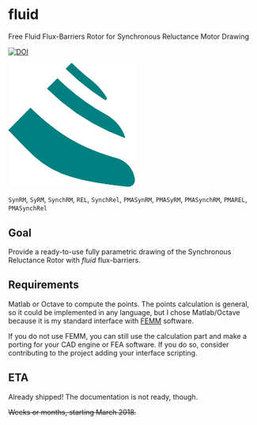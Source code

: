 # fluid

Free Fluid Flux-Barriers Rotor for Synchronous Reluctance Motor Drawing

[![DOI](https://zenodo.org/badge/123190369.svg)](https://zenodo.org/badge/latestdoi/123190369)

<img src="doc/gfx/3b.png" width="256">

`SynRM`, `SyRM`, `SynchRM`, `REL`, `SynchRel`,
`PMASynRM`, `PMASyRM`, `PMASynchRM`, `PMAREL`, `PMASynchRel`


## Goal

Provide a ready-to-use fully parametric drawing of the
Synchronous Reluctance Rotor with *fluid* flux-barriers.



## Requirements

Matlab or Octave to compute the points. 
The points calculation is general, so it could be implemented in any
language, but I chose Matlab/Octave because it is my standard 
interface with [FEMM](http://www.femm.info) software.

If you do not use FEMM, you can still use the calculation part and
make a porting for your CAD engine or FEA software.
If you do so, consider contributing to the project adding your 
interface scripting.



## ETA

Already shipped! The documentation is not ready, though.

~~Weeks or months, starting March 2018.~~
